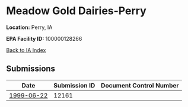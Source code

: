 # Meadow Gold Dairies-Perry

**Location:** Perry, IA

**EPA Facility ID:** 100000128266

[Back to IA Index](../../index.md)

## Submissions

| Date | Submission ID | Document Control Number |
|------|--------------|-------------------------|
| [1999-06-22](submissions/12161.md) | 12161 |  |
